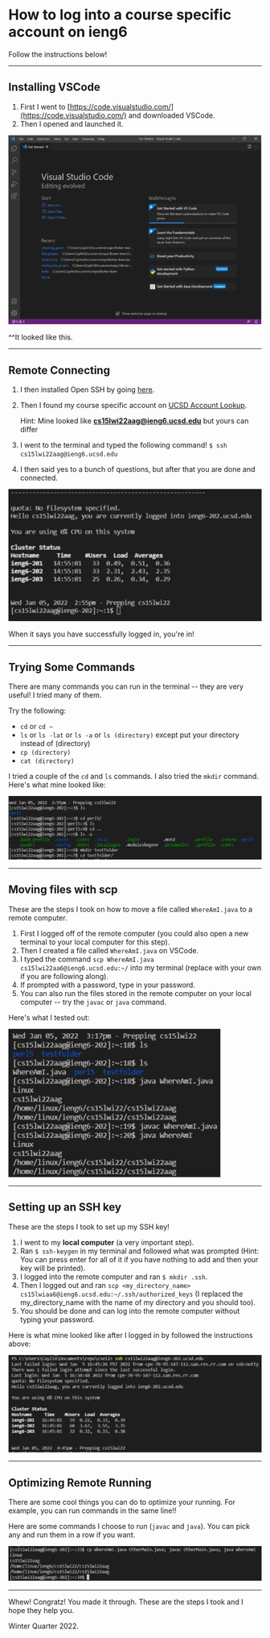 # How to log into a course specific account on ieng6
Follow the instructions below!

---
## Installing VSCode

1. First I went to [https://code.visualstudio.com/](https://code.visualstudio.com/) and downloaded VSCode.
2. Then I opened and launched it.

![Image](/labReport1Images/vscodeimage.PNG) 

^^It looked like this.

---
## Remote Connecting

1. I then installed Open SSH by going [here](https://docs.microsoft.com/en-us/windows-server/administration/openssh/openssh_install_firstuse).
2. Then I found my course specific account on [UCSD Account Lookup](https://sdacs.ucsd.edu/~icc/index.php).

    Hint: Mine looked like **cs15lwi22aag@ieng6.ucsd.edu** but yours can differ

3. I went to the terminal and typed the following command!
    `$ ssh cs15lwi22aag@ieng6.ucsd.edu`

4. I then said yes to a bunch of questions, but after that you are done and connected.

![Image](/labReport1Images/remotelyconnecting.PNG) 

When it says you have successfully logged in, you're in!

---
## Trying Some Commands

There are many commands you can run in the terminal -- they are very useful! I tried many of them. 

Try the following:

* `cd` or `cd ~`
* `ls` or `ls -lat` or `ls -a` or `ls (directory)` except put your directory instead of (directory)
* `cp (directory)`
* `cat (directory)`

I tried a couple of the `cd` and `ls` commands. I also tried the `mkdir` command.
Here's what mine looked like:

![Image](/labReport1Images/tryingsomecommands.PNG) 

---
## Moving files with scp

These are the steps I took on how to move a file called `WhereAmI.java` to a remote computer.

1. First I logged off of the remote computer (you could also open a new terminal to your local computer for this step).
2. Then I created a file called `WhereAmI.java` on VSCode.
3. I typed the command `scp WhereAmI.java cs15lwi22aa6@ieng6.ucsd.edu:~/` into my terminal (replace with your own if you are following along).
4. If prompted with a password, type in your password.
5. You can also run the files stored in the remote computer on your local computer -- try the `javac` or `java` command.

Here's what I tested out:

![Image](/labReport1Images/movingfiles.PNG) 

---
## Setting up an SSH key

These are the steps I took to set up my SSH key!

1. I went to my **local computer** (a very important step).
2. Ran `$ ssh-keygen` in my terminal and followed what was prompted (Hint: You can press enter for all of it if you have nothing to add and then your key will be printed).
3. I logged into the remote computer and ran `$ mkdir .ssh`.
4. Then I logged out and ran `scp <my_directory_name> cs15lwiaa6@ieng6.ucsd.edu:~/.ssh/authorized_keys` (I replaced the my_directory_name with the name of my directory and you should too).
5. You should be done and can log into the remote computer without typing your password.

Here is what mine looked like after I logged in by followed the instructions above:

![Image](/labReport1Images/logincommand.PNG) 

---
## Optimizing Remote Running

There are some cool things you can do to optimize your running. For example, you can run commands in the same line!!

Here are some commands I choose to run (`javac` and `java`). You can pick any and run them in a row if you want.

![Image](/labReport1Images/optimization.PNG) 

---

Whew! Congratz! You made it through. These are the steps I took and I hope they help you. 

Winter Quarter 2022.
